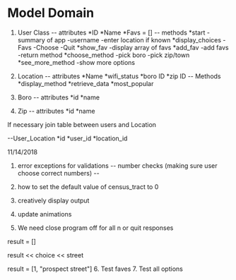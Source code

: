# Model Domain

1. User Class
    -- attributes
      *ID
      *Name
      *Favs = []
    --  methods
      *start
        -summary of app
        -username
        -enter location if known
      *display_choices
        -Favs
        -Choose
        -Quit
      *show_fav
        -display array of favs
      *add_fav
        -add favs
        -return method
      *choose_method
        -pick boro
        -pick zip/town
      *see_more_method
        -show more options

2. Location
    -- attributes
        *Name
        *wifi_status
        *boro ID
        *zip ID
    -- Methods
        *display_method
        *retrieve_data
        *most_popular

3. Boro
      -- attributes
        *id
        *name
4. Zip
      -- attributes
        *id
        *name



If necessary join table between users and Location

--User_Location
*id
*user_id
*location_id




11/14/2018

1. error exceptions for validations
  -- number checks  (making sure user choose correct numbers)
  --

2. how to set the default value of census_tract to 0

3. creatively display output

4. update animations

5. We need close program off for all n or quit responses

  result = []

  result << choice << street

  result = [1, "prospect street"]
6. Test faves
7. Test all options
